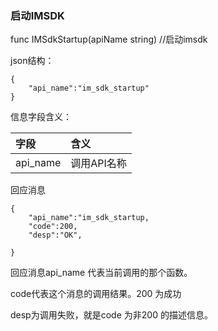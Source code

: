 ### 启动IMSDK

func IMSdkStartup\(apiName string\)    //启动imsdk

json结构：

```
{
    "api_name":"im_sdk_startup"
}
```

信息字段含义：

| 字段 | 含义 |
| :--- | :--- |
| api\_name | 调用API名称 |

回应消息

```
{
    "api_name":"im_sdk_startup,
    "code":200,
    "desp":"OK",

}
```

回应消息api\_name 代表当前调用的那个函数。

code代表这个消息的调用结果。200 为成功

desp为调用失败，就是code 为非200 的描述信息。

